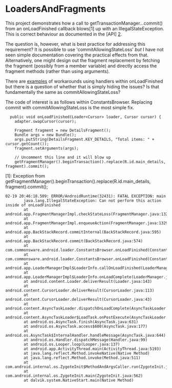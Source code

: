 LoadersAndFragments
===================

This project demonstrates how a call to getTransactionManager...commit() from an onLoadFinished callback blows[1] up with an IllegalStateException.  This is correct behaviour as documented in the [API] [2].

The question is, however, what is best practice for addressing this requirement?  It is possible to use 'commitAllowingStateLoss' _but_ I have not seen simple documentation covering the practical effects from that.  Alternatively, one might design out the fragment replacement by fetching the fragment (possibly from a member variable) and directly access the fragment methods (rather than using arguments).
 
There are [examples][3] of workarounds using handlers within onLoadFinished but there is a question of whether that is simply hiding the issues?  Is that fundamentally the same as commitAllowingStateLoss?

The code of interest is as follows within ConstantsBrowser.  Replacing commit with commitAllowingStateLoss is the most simple fix.

```
  public void onLoadFinished(Loader<Cursor> loader, Cursor cursor) {
    adapter.swapCursor(cursor);
    
    Fragment fragment = new DetailsFragment();
    Bundle args = new Bundle();
    args.putString(DetailsFragment.KEY_DETAILS, "Total items: " + cursor.getCount());
    fragment.setArguments(args);
    
    // Uncomment this line and it will blow up
    getFragmentManager().beginTransaction().replace(R.id.main_details, fragment).commit();
```    
    
[1]: Exception from getFragmentManager().beginTransaction().replace(R.id.main_details, fragment).commit();
```
02-19 20:46:18.509: ERROR/AndroidRuntime(32431): FATAL EXCEPTION: main
        java.lang.IllegalStateException: Can not perform this action inside of onLoadFinished
        at android.app.FragmentManagerImpl.checkStateLoss(FragmentManager.java:1322)
        at android.app.FragmentManagerImpl.enqueueAction(FragmentManager.java:1329)
        at android.app.BackStackRecord.commitInternal(BackStackRecord.java:595)
        at android.app.BackStackRecord.commit(BackStackRecord.java:574)
        at com.commonsware.android.loader.ConstantsBrowser.onLoadFinished(ConstantsBrowser.java:118)
        at com.commonsware.android.loader.ConstantsBrowser.onLoadFinished(ConstantsBrowser.java:36)
        at android.app.LoaderManagerImpl$LoaderInfo.callOnLoadFinished(LoaderManager.java:483)
        at android.app.LoaderManagerImpl$LoaderInfo.onLoadComplete(LoaderManager.java:451)
        at android.content.Loader.deliverResult(Loader.java:143)
        at android.content.CursorLoader.deliverResult(CursorLoader.java:113)
        at android.content.CursorLoader.deliverResult(CursorLoader.java:43)
        at android.content.AsyncTaskLoader.dispatchOnLoadComplete(AsyncTaskLoader.java:254)
        at android.content.AsyncTaskLoader$LoadTask.onPostExecute(AsyncTaskLoader.java:91)
        at android.os.AsyncTask.finish(AsyncTask.java:631)
        at android.os.AsyncTask.access$600(AsyncTask.java:177)
        at android.os.AsyncTask$InternalHandler.handleMessage(AsyncTask.java:644)
        at android.os.Handler.dispatchMessage(Handler.java:99)
        at android.os.Looper.loop(Looper.java:137)
        at android.app.ActivityThread.main(ActivityThread.java:5193)
        at java.lang.reflect.Method.invokeNative(Native Method)
        at java.lang.reflect.Method.invoke(Method.java:511)
        at com.android.internal.os.ZygoteInit$MethodAndArgsCaller.run(ZygoteInit.java:795)
        at com.android.internal.os.ZygoteInit.main(ZygoteInit.java:562)
        at dalvik.system.NativeStart.main(Native Method)
```
[2]: https://developer.android.com/reference/android/app/LoaderManager.LoaderCallbacks.html#onLoadFinished(android.content.Loader<D>,%20D)
[3]: http://stackoverflow.com/questions/7746140/android-problems-using-fragmentactivity-loader-to-update-fragmentstatepagera
